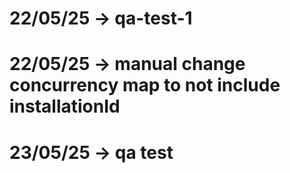 # 22/05/25 -> qa-test-1
# 22/05/25 -> manual change concurrency map to not include installationId
# 23/05/25 -> qa test
